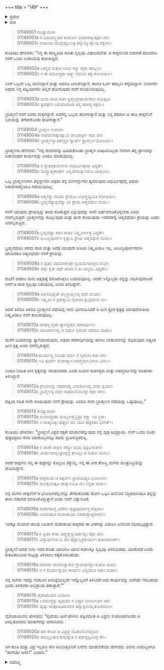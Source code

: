 +++
title = "149"
+++

<details><summary>ಪ್ರವೇಶ</summary>


।।   ಓಂ ಓಂ ನಮೋ ನಾರಾಯಣಾಯ।।   ಶ್ರೀ ವೇದವ್ಯಾಸಾಯ ನಮಃ ।।

ಶ್ರೀ ಕೃಷ್ಣದ್ವೈಪಾಯನ ವೇದವ್ಯಾಸ ವಿರಚಿತ  

**ಶ್ರೀ ಮಹಾಭಾರತ**

**ಆದಿ ಪರ್ವ**

**ಬಕವಧ ಪರ್ವ**

**ಅಧ್ಯಾಯ 149**

</details>


<details><summary>ಸಾರ</summary>

ಕುಂತಿಯು ತನ್ನ ಮಗನು ರಾಕ್ಷಸನಿಗೆ ಭೋಜನವನ್ನು ತೆಗೆದುಕೊಂಡು ಹೋಗುತ್ತಾನೆ ಎಂದು ಹೇಳಲು, ಬ್ರಾಹ್ಮಣನು ನಿರಾಕರಿಸುವುದು (1-12). ತನ್ನ ಮಗನು ರಾಕ್ಷಸನಿಂದ ಸುರಕ್ಷಿತವಾಗಿ ಹಿಂದಿರುಗಿ ಬರುತ್ತಾನೆ ಎಂದು ವಿಶ್ವಾಸದಿಂದ ಕುಂತಿಯು ಹೇಳಲು ಬ್ರಾಹ್ಮಣನು ಒಪ್ಪಿಕೊಳ್ಳುವುದು (13-20).

</details>


> 01149001 ಕುಂತ್ಯುವಾಚ।  
01149001a ನ ವಿಷಾದಸ್ತ್ವಯಾ ಕಾರ್ಯೋ ಭಯಾದಸ್ಮಾತ್ಕಥಂ ಚನ।  
01149001c ಉಪಾಯಃ ಪರಿದೃಷ್ಟೋಽತ್ರ ತಸ್ಮಾನ್ಮೋಕ್ಷಾಯ ರಕ್ಷಸಃ।।

ಕುಂತಿಯು ಹೇಳಿದಳು: “ನಿನ್ನ ಈ ಪರಿಸ್ಥಿತಿಯ ಕುರಿತು ಸ್ವಲ್ಪವೂ ವಿಷಾದಿಸಬೇಡ. ಆ ರಾಕ್ಷಸನಿಂದ ಬಿಡುಗಡೆ ಹೊಂದಲು ನನಗೆ ಒಂದು ಉಪಾಯವು ತೋಚುತ್ತಿದೆ.

> 01149002a ಏಕಸ್ತವ ಸುತೋ ಬಾಲಃ ಕನ್ಯಾ ಚೈಕಾ ತಪಸ್ವಿನೀ।  
01149002c ನ ತೇ ತಯೋಸ್ತಥಾ ಪತ್ನ್ಯಾ ಗಮನಂ ತತ್ರ ರೋಚಯೇ।।

ನಿನಗೆ ಒಬ್ಬನೇ ಒಬ್ಬ ಮಗನಿದ್ದಾನೆ ಮತ್ತು ಅವನೂ ಬಾಲಕನಿದ್ದಾನೆ. ಹಾಗೂ ಓರ್ವ ತಪಸ್ವಿನೀ ಕನ್ಯೆಯಿದ್ದಾಳೆ. ನೀನಾಗಲೀ ಅಥವಾ ನಿನ್ನ ಪತ್ನಿಯಾಗಲೀ ಅಲ್ಲಿಗೆ ಹೋಗುವುದು ನನಗೆ ಸರಿಯೆನಿಸುವುದಿಲ್ಲ.

> 01149003a ಮಮ ಪಂಚ ಸುತಾ ಬ್ರಹ್ಮಂಸ್ತೇಷಾಮೇಕೋ ಗಮಿಷ್ಯತಿ।  
01149003c ತ್ವದರ್ಥಂ ಬಲಿಮಾದಾಯ ತಸ್ಯ ಪಾಪಸ್ಯ ರಕ್ಷಸಃ।।

ಬ್ರಾಹ್ಮಣ! ನನಗೆ ಐವರು ಮಕ್ಕಳಿದ್ದಾರೆ. ಅವರಲ್ಲಿ ಒಬ್ಬನು ಹೋಗುತ್ತಾನೆ ಮತ್ತು ನಿನ್ನ ಪರವಾಗಿ ಆ ಪಾಪಿ ರಾಕ್ಷಸನಿಗೆ ಬಲಿಯನ್ನು ತೆಗೆದುಕೊಂಡು ಹೋಗುತ್ತಾನೆ.”

> 01149004 ಬ್ರಾಹ್ಮಣ ಉವಾಚ।  
01149004a ನಾಹಮೇತತ್ಕರಿಷ್ಯಾಮಿ ಜೀವಿತಾರ್ಥೀ ಕಥಂ ಚನ।  
01149004c ಬ್ರಾಹ್ಮಣಸ್ಯಾತಿಥೇಶ್ಚೈವ ಸ್ವಾರ್ಥೇ ಪ್ರಾಣೈರ್ವಿಯೋಜನಂ।।

ಬ್ರಾಹ್ಮಣನು ಹೇಳಿದನು: “ನನ್ನ ಜೀವನವನ್ನು ಹಿಡಿದುಕೊಂಡು ಬ್ರಾಹ್ಮಣ ಅತಿಥಿಯೊಬ್ಬನು ನನಗಾಗಿ ತನ್ನ ಪ್ರಾಣವನ್ನು ಬಿಡುವಂಥಹ ಕಾರ್ಯವನ್ನು ಎಂದೂ ಮಾಡುವುದಿಲ್ಲ.

> 01149005a ನ ತ್ವೇತದಕುಲೀನಾಸು ನಾಧರ್ಮಿಷ್ಠಾಸು ವಿದ್ಯತೇ।   
01149005c ಯದ್ಬ್ರಾಹ್ಮಣಾರ್ಥೇ ವಿಸೃಜೇದಾತ್ಮಾನಮಪಿ ಚಾತ್ಮಜಂ।।

ಒಬ್ಬ ಬ್ರಾಹ್ಮಣನಿಗಾಗಿ ತನ್ನನ್ನಾಗಲೀ ಅಥವಾ ತನ್ನ ಮಗನನ್ನಾಗಲೀ ತ್ಯಜಿಸುವುದು ಅಧರ್ಮಿಷ್ಠರಲ್ಲಿ ಅಥವಾ ಅಕುಲೀನರಲ್ಲಿಯೂ ನಡೆಯುವುದಿಲ್ಲ.

> 01149006a ಆತ್ಮನಸ್ತು ಮಯಾ ಶ್ರೇಯೋ ಬೋದ್ಧವ್ಯಮಿತಿ ರೋಚಯೇ।  
01149006c ಬ್ರಹ್ಮವಧ್ಯಾತ್ಮವಧ್ಯಾ ವಾ ಶ್ರೇಯ ಆತ್ಮವಧೋ ಮಮ।।

ನನಗೆ ಯಾವುದು ಶ್ರೇಯಸ್ಸನ್ನು ತಂದು ಕೊಡುತ್ತದೆ ಎನ್ನುವುದನ್ನು ನಾನೇ ಅರ್ಥಮಾಡಿಕೊಳ್ಳಬೇಕು ಎಂದು ನನಗನ್ನಿಸುತ್ತದೆ. ಬ್ರಾಹ್ಮಣನನ್ನು ಕೊಲ್ಲುವುದು ಮತ್ತು ತಾನೇ ಸಾಯುವುದು ಇವೆರಡರಲ್ಲಿ ಆತ್ಮವಧೆಯೇ ಶ್ರೇಯಸ್ಸು ಎಂದು ನನಗನ್ನಿಸುತ್ತಿದೆ.

> 01149007a ಬ್ರಹ್ಮವಧ್ಯಾ ಪರಂ ಪಾಪಂ ನಿಷ್ಕೃತಿರ್ನಾತ್ರ ವಿದ್ಯತೇ।  
01149007c ಅಬುದ್ಧಿಪೂರ್ವಂ ಕೃತ್ವಾಪಿ ಶ್ರೇಯ ಆತ್ಮವಧೋ ಮಮ।।

ಬ್ರಹ್ಮವಧೆಯು ಪರಮ ಪಾಪ ಮತ್ತು ಅದಕ್ಕೆ ಯಾವುದೇ ರೀತಿಯ ನಿಷ್ಕೃತಿಯೂ ಇಲ್ಲ. ಅಬುದ್ಧಿಪೂರ್ವಕವಾಗಿ ಮಾಡಿದರೂ ಆತ್ಮವಧೆಯೇ ನನಗೆ ಶ್ರೇಯಸ್ಸು.

> 01149008a ನ ತ್ವಹಂ ವಧಮಾಕಾಂಕ್ಷೇ ಸ್ವಯಮೇವಾತ್ಮನಃ ಶುಭೇ।  
01149008c ಪರೈಃ ಕೃತೇ ವಧೇ ಪಾಪಂ ನ ಕಿಂ ಚಿನ್ಮಯಿ ವಿದ್ಯತೇ।।

ಶುಭೇ! ಆದರೂ ನಾನು ಆತ್ಮಹತ್ಯೆ ಮಾಡಿಕೊಳ್ಳಲು ಬಯಸುವುದಿಲ್ಲ. ಆದರೆ ಇನ್ನೊಬ್ಬರು ನನ್ನನ್ನು ವಧಿಸುವುದರಿಂದ ನನಗೆ ಆ ಪಾಪ ಸ್ವಲ್ಪವೂ ಬರುವುದಿಲ್ಲ ಎಂದು ತಿಳಿದಿದ್ದೇನೆ.

> 01149009a ಅಭಿಸಂಧಿಕೃತೇ ತಸ್ಮಿನ್ಬ್ರಾಹ್ಮಣಸ್ಯ ವಧೇ ಮಯಾ।  
01149009c ನಿಷ್ಕೃತಿಂ ನ ಪ್ರಪಶ್ಯಾಮಿ ನೃಶಂಸಂ ಕ್ಷುದ್ರಮೇವ ಚ।।

ಆದರೆ ತಿಳಿದೂ ತಿಳಿದೂ ಬ್ರಾಹ್ಮಣನ ವಧೆಯಲ್ಲಿ ನಾನು ಭಾಗವಹಿಸಿದರೆ ಆ ಹೀನ ಕ್ರೂರ ಕೃತ್ಯಕ್ಕೆ ಯಾವುದೇರೀತಿಯ ನಿಷ್ಕೃತಿಯೂ ನನಗೆ ತೋಚುವುದಿಲ್ಲ.

> 01149010a ಆಗತಸ್ಯ ಗೃಹೇ ತ್ಯಾಗಸ್ತಥೈವ ಶರಣಾರ್ಥಿನಃ।  
01149010c ಯಾಚಮಾನಸ್ಯ ಚ ವಧೋ ನೃಶಂಸಂ ಪರಮಂ ಮತಂ।।

ಮನೆಗೆ ಬಂದವನನ್ನು ತ್ಯಾಗಮಾಡುವುದು, ಅಥವಾ ಶರಣಾರ್ಥಿಯನ್ನು ಹಾಗೂ ಬೇಡುವವನನ್ನು ವಧಿಸುವುದು ಅತ್ಯಂತ ಹೀನ ಕೃತ್ಯ ಎಂದು ನನಗನ್ನಿಸುತ್ತದೆ.

> 01149011a ಕುರ್ಯಾನ್ನ ನಿಂದಿತಂ ಕರ್ಮ ನ ನೃಶಂಸಂ ಕದಾ ಚನ।  
01149011c ಇತಿ ಪೂರ್ವೇ ಮಹಾತ್ಮಾನ ಆಪದ್ಧರ್ಮವಿದೋ ವಿದುಃ।।

ಎಂದೂ ನಿಂದಿತ ಹೀನ ಕೃತ್ಯವನ್ನು ಮಾಡಬಾರದು ಎಂದು ಹಿಂದಿನ ಮಹಾತ್ಮರು ಮತ್ತು ಆಪದ್ಧರ್ಮವನ್ನು ಅರಿತವರು ತಿಳಿಸಿದ್ದಾರೆ.

> 01149012a ಶ್ರೇಯಾಂಸ್ತು ಸಹದಾರಸ್ಯ ವಿನಾಶೋಽದ್ಯ ಮಮ ಸ್ವಯಂ।  
01149012c ಬ್ರಾಹ್ಮಣಸ್ಯ ವಧಂ ನಾಹಮನುಮಂಸ್ಯೇ ಕಥಂ ಚನ।।

ಪತ್ನಿಯ ಸಹಿತ ನಾನೇ ಸಾಯುವುದು ನನಗೆ ಶ್ರೇಯಸ್ಸು. ಎಂದೂ ನಾನು ಬ್ರಾಹ್ಮಣನ ವಧೆಯನ್ನು ಒಪ್ಪುವುದಿಲ್ಲ.”

> 01149013 ಕುಂತ್ಯುವಾಚ।  
01149013a ಮಮಾಪ್ಯೇಷಾ ಮತಿರ್ಬ್ರಹ್ಮನ್ವಿಪ್ರಾ ರಕ್ಷ್ಯಾ ಇತಿ ಸ್ಥಿರಾ।  
01149013c ನ ಚಾಪ್ಯನಿಷ್ಟಃ ಪುತ್ರೋ ಮೇ ಯದಿ ಪುತ್ರಶತಂ ಭವೇತ್।।

ಕುಂತಿಯು ಹೇಳಿದಳು: “ಬ್ರಾಹ್ಮಣ! ವಿಪ್ರರ ರಕ್ಷಣೆ ಮಾಡಬೇಕೆನ್ನುವುದು ನನ್ನ ದೃಢ ಅಭಿಪ್ರಾಯ. ನನಗೆ ಒಂದು ನೂರು ಪುತ್ರರಿದ್ದರೂ ನಾನು ಯಾರೊಬ್ಬನನ್ನೂ ಕಡಿಮೆ ಪ್ರೀತಿಸುತ್ತಿರಲಿಲ್ಲ.

> 01149014a ನ ಚಾಸೌ ರಾಕ್ಷಸಃ ಶಕ್ತೋ ಮಮ ಪುತ್ರವಿನಾಶನೇ।  
01149014c ವೀರ್ಯವಾನ್ಮಂತ್ರಸಿದ್ಧಶ್ಚ ತೇಜಸ್ವೀ ಚ ಸುತೋ ಮಮ।।

ಆದರೆ ರಾಕ್ಷಸನು ನನ್ನ ಈ ಪುತ್ರನನ್ನು ಕೊಲ್ಲಲು ಶಕ್ತನಿಲ್ಲ. ನನ್ನ ಈ ವೀರ ತೇಜಸ್ವಿ ಮಗನು ಮಂತ್ರಸಿದ್ಧಿಯನ್ನು ಹೊಂದಿದ್ದಾನೆ.

> 01149015a ರಾಕ್ಷಸಾಯ ಚ ತತ್ಸರ್ವಂ ಪ್ರಾಪಯಿಷ್ಯತಿ ಭೋಜನಂ।   
01149015c ಮೋಕ್ಷಯಿಷ್ಯತಿ ಚಾತ್ಮಾನಮಿತಿ ಮೇ ನಿಶ್ಚಿತಾ ಮತಿಃ।।

ನನ್ನ ಮಗನು ರಾಕ್ಷಸನಿಗೆ ಆ ಭೋಜನವೆಲ್ಲವನ್ನೂ ತೆಗೆದುಕೊಂಡು ಹೋಗಿ ಒಪ್ಪಿಸಿ ಅವನಿಂದ ನಿಶ್ಚಿತವಾಗಿಯೂ ತನ್ನನ್ನು ತಾನು ಬಿಡುಗಡೆ ಮಾಡಿಸಿಕೊಳ್ಳುತ್ತಾನೆ ಎಂದು ನನಗೆ ವಿಶ್ವಾಸವಿದೆ.

> 01149016a ಸಮಾಗತಾಶ್ಚ ವೀರೇಣ ದೃಷ್ಟಪೂರ್ವಾಶ್ಚ ರಾಕ್ಷಸಾಃ।  
01149016c ಬಲವಂತೋ ಮಹಾಕಾಯಾ ನಿಹತಾಶ್ಚಾಪ್ಯನೇಕಶಃ।।

ಇದಕ್ಕೂ ಮೊದಲೇ ಹಲವು ಬಲಶಾಲಿ ಮಹಾಕಾಯ ರಾಕ್ಷಸರು ಈ ವೀರನನ್ನು ಎದುರಿಸಿ ಅವನಿಂದ ವಧಿಸಲ್ಪಟ್ಟಿದ್ದಾರೆ.

> 01149017a ನ ತ್ವಿದಂ ಕೇಷು ಚಿದ್ಬ್ರಹ್ಮನ್ವ್ಯಾಹರ್ತವ್ಯಂ ಕಥಂ ಚನ।  
01149017c ವಿದ್ಯಾರ್ಥಿನೋ ಹಿ ಮೇ ಪುತ್ರಾನ್ವಿಪ್ರಕುರ್ಯುಃ ಕುತೂಹಲಾತ್।।

ಬ್ರಾಹ್ಮಣ! ಆದರೆ ನೀನು ಇದರ ಕುರಿತು ಯಾರಿಗೂ ಯಾವ ಕಾರಣಕ್ಕೂ ಸ್ವಲ್ಪವೂ ತಿಳಿಸಬಾರದು. ಯಾಕೆಂದರೆ ಜನರು ಕುತೂಹಲದಿಂದ ಗುಟ್ಟನ್ನು ತಿಳಿಯಲು ಕಷ್ಟಕೊಡಬಹುದು.

> 01149018a ಗುರುಣಾ ಚಾನನುಜ್ಞಾತೋ ಗ್ರಾಹಯೇದ್ಯಂ ಸುತೋ ಮಮ।  
01149018c ನ ಸ ಕುರ್ಯಾತ್ತಯಾ ಕಾರ್ಯಂ ವಿದ್ಯಯೇತಿ ಸತಾಂ ಮತಂ।।

ನನ್ನ ಮಗನು ಇದನ್ನು ಗುರುವಿನ ಅನುಜ್ಞೆಯಿಲ್ಲದೇ ಇನ್ನೊಬ್ಬರಿಗೆ ತಿಳಿಸಿದರೆ ಅದು ಕಾರ್ಯವನ್ನು ಎಸಗದೇ ಇರಬಹುದು ಎಂದು ತಿಳಿದವರು ಅಭಿಪ್ರಾಯ ಪಡುತ್ತಾರೆ.””

> 01149019 ವೈಶಂಪಾಯನ ಉವಾಚ।  
01149019a ಏವಮುಕ್ತಸ್ತು ಪೃಥಯಾ ಸ ವಿಪ್ರೋ ಭಾರ್ಯಯಾ ಸಹ।   
01149019c ಹೃಷ್ಟಃ ಸಂಪೂಜಯಾಮಾಸ ತದ್ವಾಕ್ಯಮಮೃತೋಪಮಂ।।

ವೈಶಂಪಾಯನನು ಹೇಳಿದನು: “ಪೃಥೆಯು ಹೀಗೆ ಹೇಳಲು ಪತ್ನಿಸಮೇತ ಆ ವಿಪ್ರನು ಸಂತೋಷಗೊಂಡು ಆ ಅಮೃತೋಪಮ ಮಾತುಗಳನ್ನು ಆದರಿಸಿದನು.

> 01149020a ತತಃ ಕುಂತೀ ಚ ವಿಪ್ರಶ್ಚ ಸಹಿತಾವನಿಲಾತ್ಮಜಂ।  
01149020c ತಮಬ್ರೂತಾಂ ಕುರುಷ್ವೇತಿ ಸ ತಥೇತ್ಯಬ್ರವೀಚ್ಚ ತೌ।।

ಆಗ ಕುಂತಿ ಮತ್ತು ವಿಪ್ರ ಇಬ್ಬರೂ ಸೇರಿ ಅನಿಲಾತ್ಮಜನಿಗೆ ಏನೇನು ಮಾಡಬೇಕೆಂದು ಹೇಳಿದರು. ಅವನು ಅವರಿಬ್ಬರಿಗೂ “ಹಾಗೆಯೇ ಆಗಲಿ!” ಎಂದನು.”


<details><summary>ಸಮಾಪ್ತಿ</summary>


ಇತಿ ಶ್ರೀ ಮಹಾಭಾರತೇ ಆದಿಪರ್ವಣಿ ಬಕವಧಪರ್ವಣಿ ಏಕೋಪಂಚಾರಿಂಶದಧಿಕಶತತಮೋಽಧ್ಯಾಯ:।।  
ಇದು ಶ್ರೀ ಮಹಾಭಾರತದಲ್ಲಿ ಆದಿಪರ್ವದಲ್ಲಿ ಬಕವಧಪರ್ವದಲ್ಲಿ ನೂರಾನಲ್ವತ್ತೊಂಭತ್ತನೆಯ ಅಧ್ಯಾಯವು.



</details>

